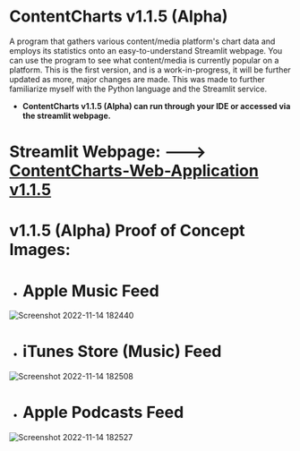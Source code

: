# ContentCharts v1.1.5 (Alpha)
A program that gathers various content/media platform's chart data and employs its statistics onto an easy-to-understand Streamlit webpage. 
You can use the program to see what content/media is currently popular on a platform.
This is the first version, and is a work-in-progress, it will be further updated as more, major changes are made.
This was made to further familiarize myself with the Python language and the Streamlit service. 

- **ContentCharts v1.1.5 (Alpha) can run through your IDE or accessed via the streamlit webpage.** 


# Streamlit Webpage: ---> [ContentCharts-Web-Application v1.1.5](https://ariankharazmi-contentcharts-web-application-main-mj8coh.streamlit.app/)

# **v1.1.5 (Alpha) Proof of Concept Images:**

- # Apple Music Feed
![Screenshot 2022-11-14 182440](https://user-images.githubusercontent.com/100003892/201788907-cca9cece-38ae-4ce4-aa8c-f9549e6ad386.png)
- # iTunes Store (Music) Feed
![Screenshot 2022-11-14 182508](https://user-images.githubusercontent.com/100003892/201788925-f105e61a-e424-4932-b824-f7e649969223.png)
- # Apple Podcasts Feed
![Screenshot 2022-11-14 182527](https://user-images.githubusercontent.com/100003892/201788936-ec30cfd4-2fd1-48ef-b12a-6698aa5e35ac.png)

